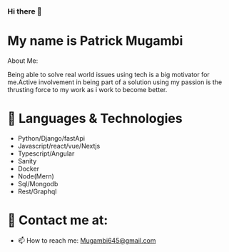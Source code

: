 ### Hi there 👋

# My name is Patrick Mugambi
<!--
**Mugambi645/Mugambi645** is a ✨ _special_ ✨ repository because its `README.md` (this file) appears on your GitHub profile.
-->
About Me:

Being able to solve real world issues using tech is a big motivator for me.Active involvement in being part of a solution using my passion is the thrusting force to my work as i work to become better.

# 🔭 Languages & Technologies

 - Python/Django/fastApi
 - Javascript/react/vue/Nextjs
 - Typescript/Angular
 - Sanity
 - Docker
 - Node(Mern)
 - Sql/Mongodb
 - Rest/Graphql
 


# 💬 Contact me at:
- 📫 How to reach me: Mugambi645@gmail.com

